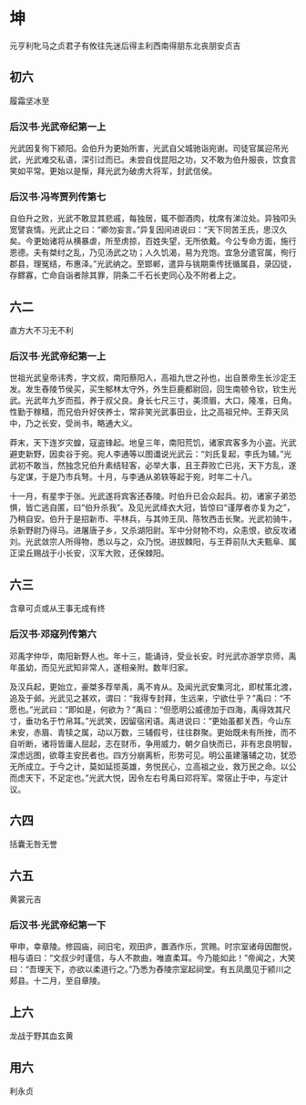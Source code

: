 # 坤
元亨利牝马之贞君子有攸往先迷后得主利西南得朋东北丧朋安贞吉

## 初六
履霜坚冰至

### 后汉书·光武帝纪第一上
光武因复徇下颍阳。会伯升为更始所害，光武自父城驰诣宛谢。司徒官属迎吊光武，光武难交私语，深引过而已。未尝自伐昆阳之功，又不敢为伯升服丧，饮食言笑如平常。更始以是惭，拜光武为破虏大将军，封武信侯。

### 后汉书·冯岑贾列传第七
自伯升之败，光武不敢显其悲戚，每独居，辄不御酒肉，枕席有涕泣处。异独叩头宽譬哀情。光武止之曰：“卿勿妄言。”异复因间进说曰：“天下同苦王氏，思汉久矣。今更始诸将从横暴虐，所至虏掠，百姓失望，无所依戴。今公专命方面，施行恩德。夫有桀纣之乱，乃见汤武之功；人久饥渴，易为充饱。宜急分遣官属，徇行郡县，理冤结，布惠泽。”光武纳之。至邯郸，遣异与铫期乘传抚循属县，录囚徒，存鳏寡，亡命自诣者除其罪，阴条二千石长吏同心及不附者上之。

## 六二
直方大不习无不利

### 后汉书·光武帝纪第一上
世祖光武皇帝讳秀，字文叔，南阳蔡阳人，高祖九世之孙也，出自景帝生长沙定王发。发生舂陵节侯买，买生郁林太守外，外生巨鹿都尉回，回生南顿令钦，钦生光武。光武年九岁而孤，养于叔父良。身长七尺三寸，美须眉，大口，隆准，日角。性勤于稼穑，而兄伯升好侠养士，常非笑光武事田业，比之高祖兄仲。王莽天凤中，乃之长安，受尚书，略通大义。

莽末，天下连岁灾蝗，寇盗锋起。地皇三年，南阳荒饥，诸家宾客多为小盗。光武避吏新野，因卖谷于宛。宛人李通等以图谶说光武云：“刘氏复起，李氏为辅。”光武初不敢当，然独念兄伯升素结轻客，必举大事，且王莽败亡已兆，天下方乱，遂与定谋，于是乃市兵弩。十月，与李通从弟轶等起于宛，时年二十八。

十一月，有星孛于张。光武遂将宾客还舂陵。时伯升已会众起兵。初，诸家子弟恐惧，皆亡逃自匿，曰“伯升杀我”。及见光武绛衣大冠，皆惊曰“谨厚者亦复为之”，乃稍自安。伯升于是招新市、平林兵，与其帅王凤、陈牧西击长聚。光武初骑牛，杀新野尉乃得马。进屠唐子乡，又杀湖阳尉。军中分财物不均，众恚恨，欲反攻诸刘。光武敛宗人所得物，悉以与之，众乃悦。进拔棘阳，与王莽前队大夫甄阜、属正梁丘赐战于小长安，汉军大败，还保棘阳。

## 六三
含章可贞或从王事无成有终

### 后汉书·邓寇列传第六
邓禹字仲华，南阳新野人也。年十三，能诵诗，受业长安。时光武亦游学京师，禹年虽幼，而见光武知非常人，遂相亲附。数年归家。

及汉兵起，更始立，豪桀多荐举禹，禹不肯从。及闻光武安集河北，即杖策北渡，追及于邺。光武见之甚欢，谓曰：“我得专封拜，生远来，宁欲仕乎？”禹曰：“不愿也。”光武曰：“即如是，何欲为？”禹曰：“但愿明公威德加于四海，禹得效其尺寸，垂功名于竹帛耳。”光武笑，因留宿闲语。禹进说曰：“更始虽都关西，今山东未安，赤眉、青犊之属，动以万数，三辅假号，往往群聚。更始既未有所挫，而不自听断，诸将皆庸人屈起，志在财币，争用威力，朝夕自快而已，非有忠良明智，深虑远图，欲尊主安民者也。四方分崩离析，形势可见。明公虽建藩辅之功，犹恐无所成立。于今之计，莫如延揽英雄，务悦民心，立高祖之业，救万民之命。以公而虑天下，不足定也。”光武大悦，因令左右号禹曰邓将军。常宿止于中，与定计议。

## 六四
括囊无咎无誉

## 六五
黄裳元吉

### 后汉书·光武帝纪第一下
甲申，幸章陵。修园庙，祠旧宅，观田庐，置酒作乐，赏赐。时宗室诸母因酣悦，相与语曰：“文叔少时谨信，与人不款曲，唯直柔耳。今乃能如此！”帝闻之，大笑曰：“吾理天下，亦欲以柔道行之。”乃悉为舂陵宗室起祠堂。有五凤凰见于颍川之郏县。十二月，至自章陵。

## 上六
龙战于野其血玄黄

## 用六
利永贞

